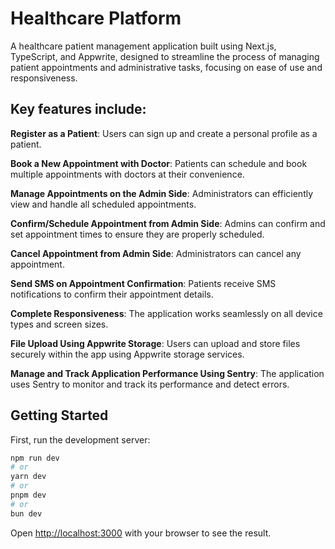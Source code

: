 # Healthcare Platform
A healthcare patient management application built using Next.js, TypeScript, and Appwrite, designed to streamline the process of managing patient appointments and administrative tasks, focusing on ease of use and responsiveness. 

## Key features include:

**Register as a Patient**: Users can sign up and create a personal profile as a patient.   

**Book a New Appointment with Doctor**: Patients can schedule and book multiple appointments with doctors at their convenience.  

**Manage Appointments on the Admin Side**: Administrators can efficiently view and handle all scheduled appointments.  

**Confirm/Schedule Appointment from Admin Side**: Admins can confirm and set appointment times to ensure they are properly scheduled.  

**Cancel Appointment from Admin Side**: Administrators can cancel any appointment.  

**Send SMS on Appointment Confirmation**: Patients receive SMS notifications to confirm their appointment details.  

**Complete Responsiveness**: The application works seamlessly on all device types and screen sizes.  

**File Upload Using Appwrite Storage**: Users can upload and store files securely within the app using Appwrite storage services.   

**Manage and Track Application Performance Using Sentry**: The application uses Sentry to monitor and track its performance and detect errors.  


## Getting Started

First, run the development server:

```bash
npm run dev
# or
yarn dev
# or
pnpm dev
# or
bun dev
```

Open [http://localhost:3000](http://localhost:3000) with your browser to see the result.
